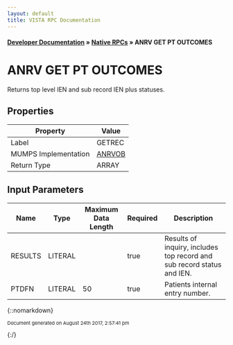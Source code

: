 ```yaml
---
layout: default
title: VISTA RPC Documentation
---
```


#### [Developer Documentation](../index) &#187; [Native RPCs](TableOfContents) &#187; ANRV GET PT OUTCOMES<br/>
# ANRV GET PT OUTCOMES

Returns top level IEN and sub record IEN plus statuses.

## Properties

Property | Value
--- | ---
Label | GETREC
MUMPS Implementation | [ANRVOB](http://code.osehra.org/dox/Routine_ANRVOB_source.html)
Return Type | ARRAY


## Input Parameters

Name | Type | Maximum Data Length | Required | Description
--- | --- | --- | --- | ---
RESULTS | LITERAL |  | true | Results of inquiry, includes top record and sub record status and IEN.
PTDFN | LITERAL | 50 | true | Patients internal entry number.



{::nomarkdown} <br/><p style="font-size: 11px">Document generated on August 24th 2017, 2:57:41 pm</p>{:/}